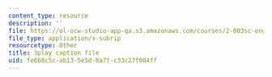 ```yaml
---
content_type: resource
description: ''
file: https://ol-ocw-studio-app-qa.s3.amazonaws.com/courses/2-003sc-engineering-dynamics-fall-2011/fe660c5cab135e5d8a7fc33c27f004ff_-QVENB3aEvY.vtt
file_type: application/x-subrip
resourcetype: Other
title: 3play caption file
uid: fe660c5c-ab13-5e5d-8a7f-c33c27f004ff
---
```

